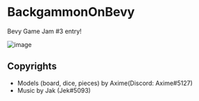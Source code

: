 # BackgammonOnBevy

Bevy Game Jam #3 entry!

![image](https://user-images.githubusercontent.com/97428129/230741807-26ce9779-566b-407c-a4ef-dce9589f68a4.png)

## Copyrights

- Models (board, dice, pieces) by Axime(Discord: Axime#5127)
- Music by Jak (Jek#5093)
